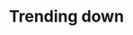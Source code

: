 ---
title: Trending down
tags: ["trending", "down", "decreasing", "falling", "declining", "reducing", "dropping"]
icon: trending-down
svg: '<svg xmlns="http://www.w3.org/2000/svg" width="24" height="24" fill="none" viewBox="0 0 24 24" stroke-width="1.5" stroke-linecap="round" stroke-linejoin="round" stroke="currentColor"><path d="M15 18h6v-6"/><path d="m3 7 4.443 5.223c.31.365.466.547.658.64a1 1 0 0 0 .546.09c.212-.024.418-.146.83-.39l2.826-1.674c.385-.229.578-.343.778-.37a1 1 0 0 1 .52.068c.187.077.344.237.658.556L21 18"/></svg>'
---